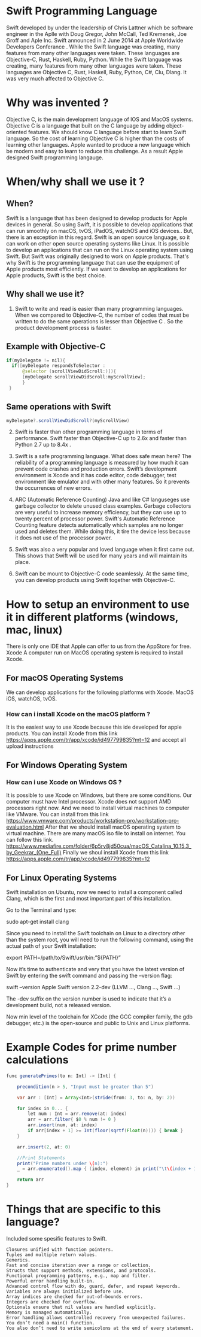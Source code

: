 #                                                       Swift Programming Language

  Swift developed by under the leadership of Chris Lattner which be software engineer in the Aplle with Doug Gregor, John McCall, Ted Kremenek, Joe Groff and Aple Inc. Swift announced in  2 June 2014  at Apple Worldwide Developers Conferance .
While the Swift language was creating, many features from many other languages were taken. These languages are Objective-C, Rust, Haskell, Ruby, Python.  While the Swift language was creating, many features from many other languages were taken. These languages are Objective C, Rust, Haskell, Ruby, Python, C#, Clu, Dlang.  It was very much affected to Objective C.

 #                                                         Why was invented ?

  Objective C, is the main development language of IOS and MacOS systems. Objective C is a language that built on the C language by adding object-oriented features. We should know C language before start to learn Swift language. So the cost of learning Objective C is higher than the costs of learning other languages. Apple wanted to produce a new language which be modern and easy to learn to reduce this challenge. As a result Apple designed Swift programming langauge. 
  
  #                                                     When/why shall we use it ?
  
  ## When?
  Swift is a language that has been designed to develop products for Apple devices in general. So using Swift, it is possible to develop applications that can run smoothly on macOS, tvOS, iPadOS, watchOS and iOS devices.. But, there is an exception in this regard. Swift is an open source language, so it can work on other open source operating systems like Linux.  It is possible to develop an applications that can run on the Linux operating system using Swift.  But  Swift was originally designed to work on Apple products. That's why Swift is the programming language that can use the equipment of Apple products most efficiently.
If we want to develop an applications for Apple products, Swift is the best choice.

 ## Why shall we use it?
  1)	Swift to write and read is easier than many programming languages. When we compared to Objective-C, the number of codes that must be written to do the same operations is lesser than Objective C . So the product development process is faster. 

 ## Example  with Objective-C
```java
if(myDelegate != nil){
  if([myDelegate respondsToSelector :
      @selector (scrollViewDidScroll:)]){
      [myDelegate scrollViewDidScroll:myScrollView];
      }
 }
 ```
 ## Same operations with Swift
 ```java
 myDelegate?.scrollViewDidScroll?(myScrollView)
 ```

  
 2)	Swift is faster than other programming language in terms of performance.
 Swift faster than Objective-C up to 2.6x and faster than Python 2.7 up to 8.4x .
 
 3)	Swift is a safe programming language. What does safe mean here? The reliability of a programming language is measured by how much it   can prevent code crashes and production errors. Swift’s development environment is Xcode and it has code editor, code debugger, test     environment like emulator and with other many features. So it prevents the occurrences of new errors.
 4)	ARC (Automatic Reference Counting) 
 Java and like C# languseges use garbage collector to delete unused class examples. Garbage collectors are very useful to increase      memory efficiency, but they can use up to twenty percent of processor power. 
Swift's Automatic Reference Counting feature detects automatically which samples are no longer used and deletes them. 
While doing this, it tire the device less because it does not use of the processor power.
 5)	Swift was also a very popular and loved language when it first came out. This shows that Swift will be used for many years and will maintain its place.


 6) Swift can be mount to Objective-C code seamlessly. At the same time, you can develop products using Swift together with Objective-C.
 
#                            How to setup an environment to use it in different platforms (windows, mac, linux)
 
 
 There is only one IDE that Apple can offer to us from the AppStore for free. Xcode A computer run on MacOS operating system is required to install Xcode.

  ## For macOS Operating Systems
  
We can develop applications for the following platforms with Xcode. MacOS iOS, watchOS, tvOS.

 ### How can i install Xcode on the macOS platform ?

It is the easiest way to use Xcode because this ide developed for apple products.
You can install Xcode from this link  https://apps.apple.com/tr/app/xcode/id497799835?mt=12 and accept all upload instructions

  ## For Windows Operating System 
  ### How can i use Xcode on Windows OS ?

It is possible to use Xcode on Windows, but there are some conditions. Our computer must have Intel processor. Xcode does not support AMD processors right now. And we need to install virtual machines to computer like VMware. You can install from this link https://www.vmware.com/products/workstation-pro/workstation-pro-evaluation.html
After that we should install macOS operating system to virtual machine. There are many macOS iso file to install on internet. You can follow this link. 
https://www.mediafire.com/folder/6p5rv8jd50cua/macOS_Catalina_10.15.3_by_Geekrar_(One_Full)
Finally we shoul install Xcode from this link https://apps.apple.com/tr/app/xcode/id497799835?mt=12

  ## For Linux Operating Systems
Swift installation on Ubuntu, now we need to install a component called Clang, which is the first and most important part of this installation.

Go to the Terminal and type:

sudo apt-get install clang

Since you need to install the Swift toolchain on Linux to a directory other than the system root, you will need to run the following command, using the actual path of your Swift installation:

export PATH=/path/to/Swift/usr/bin:”${PATH}”

Now it’s time to authenticate and very that you have the latest version of Swift by entering the swift command and passing the –version flag:

swift –version
Apple Swift version 2.2-dev (LLVM …, Clang …, Swift …)

The -dev suffix on the version number is used to indicate that it’s a development build, not a released version.

Now min level of the toolchain for XCode (the GCC compiler family, the gdb debugger, etc.) is the open-source and public to Unix and Linux platforms.

#                                       Example Codes for prime number calculations
```java
func generatePrimes(to n: Int) -> [Int] {

    precondition(n > 5, "Input must be greater than 5")

    var arr : [Int] = Array<Int>(stride(from: 3, to: n, by: 2))     

    for index in 0... {
        let num : Int = arr.remove(at: index)
        arr = arr.filter{ $0 % num != 0 }
        arr.insert(num, at: index)
        if arr[index + 1] >= Int(floor(sqrtf(Float(n)))) { break }
    }

    arr.insert(2, at: 0)

    //Print Statements
    print("Prime numbers under \(n):")
    _ = arr.enumerated().map { (index, element) in print("\t\(index + 1). \(element)") }

    return arr
}

```

#                                           Things that are specific to this language?

Included some spesific features to Swift. 
```
Closures unified with function pointers.
Tuples and multiple return values.
Generics.
Fast and concise iteration over a range or collection.
Structs that support methods, extensions, and protocols.
Functional programming patterns, e.g., map and filter.
Powerful error handling built-in.
Advanced control flow with do, guard, defer, and repeat keywords.
Variables are always initialized before use.
Array indices are checked for out-of-bounds errors.
Integers are checked for overflow.
Optionals ensure that nil values are handled explicitly.
Memory is managed automatically.
Error handling allows controlled recovery from unexpected failures.
You don’t need a main() function. 
You also don’t need to write semicolons at the end of every statement.
```








